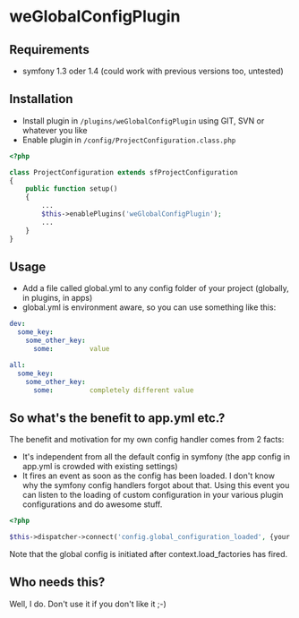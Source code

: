 weGlobalConfigPlugin
====================

Requirements
------------

- symfony 1.3 oder 1.4 (could work with previous versions too, untested)

Installation
------------

 * Install plugin in `/plugins/weGlobalConfigPlugin` using GIT, SVN or whatever you like
 * Enable plugin in `/config/ProjectConfiguration.class.php`

``` php
<?php

class ProjectConfiguration extends sfProjectConfiguration
{
	public function setup()
	{
		...
		$this->enablePlugins('weGlobalConfigPlugin');
		...
	}
}
```

Usage
-----

* Add a file called global.yml to any config folder of your project (globally, in plugins, in apps)
* global.yml is environment aware, so you can use something like this:

``` yml
dev:
  some_key:
    some_other_key:
      some:         value

all:
  some_key:
    some_other_key:
      some:         completely different value
```

So what's the benefit to app.yml etc.?
--------------------------------------

The benefit and motivation for my own config handler comes from 2 facts:
* It's independent from all the default config in symfony (the app config in app.yml is crowded with existing settings)
* It fires an event as soon as the config has been loaded. I don't know why the symfony config handlers forgot about that.
  Using this event you can listen to the loading of custom configuration in your various plugin configurations and do awesome stuff.

``` php
<?php

$this->dispatcher->connect('config.global_configuration_loaded', {your callable goes here});
```

Note that the global config is initiated after context.load_factories has fired.

Who needs this?
---------------

Well, I do. Don't use it if you don't like it ;-)
